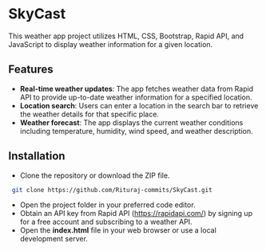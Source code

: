# SkyCast

This weather app project utilizes HTML, CSS, Bootstrap, Rapid API, and JavaScript to display weather information for a given location.


## Features

- **Real-time weather updates**: The app fetches weather data from Rapid API to provide up-to-date weather information for a specified location.
- **Location search**: Users can enter a location in the search bar to retrieve the weather details for that specific place.
- **Weather forecast**: The app displays the current weather conditions including temperature, humidity, wind speed, and weather description.



## Installation

- Clone the repository or download the ZIP file.

```bash
 git clone https://github.com/Rituraj-commits/SkyCast.git
```
- Open the project folder in your preferred code editor.
- Obtain an API key from Rapid API (https://rapidapi.com/) by signing up for a free account and subscribing to a weather API.
- Open the **index.html** file in your web browser or use a local development server.

